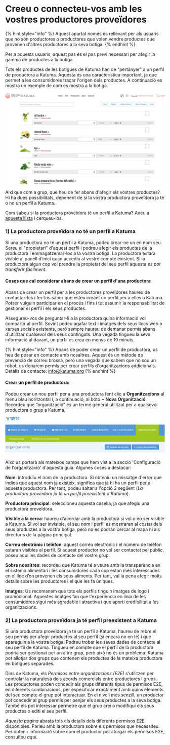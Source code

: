 # Creeu o connecteu-vos amb les vostres productores proveïdores

{% hint style="info" %}
Aquest apartat només és rellevant per als usuaris que no són productores o productores que volen vendre productes que provenen d'altres productores a la seva botiga.
{% endhint %}

Per a aquests usuaris, aquest pas és el pas previ necessari per afegir la gamma de productes a la botiga.  


Tots els productes de les botigues de Katuma han de "pertànyer" a un perfil de productora a Katuma. Aquesta és una característica important, ja que permet a les consumidores traçar l'origen dels productes. A continuació es mostra un exemple de com es mostra a la botiga.

![](../.gitbook/assets/botiga_general.jpg)

Així que com a grup, què heu de fer abans d'afegir els vostres productes? Hi ha dues possibilitats, depenent de si la vostra productora proveïdora ja té o no un perfil a Katuma.  


Com sabeu si la productora proveïdora té un perfil a Katuma? Aneu a [aquesta llista](https://alpha.katuma.org/producers#/) i cerqueu-los.

### 1\) La productora proveïdora no té un perfil a Katuma

Si una productora no té un perfil a Katuma, podeu crear-ne un en nom seu. Sereu el "propietari" d'aquest perfil i podreu afegir els productes de la productora i emmagatzemar-los a la vostra botiga. La productora estarà visible al panell d’inici quan accediu al vostre compte existent. Si la productora algun cop vol prendre la propietat del seu perfil aquesta _es pot transferir fàcilment_.

#### Coses que cal considerar abans de crear un perfil d'una productora 

Abans de crear un perfil per a les productores proveïdores haureu de contactar-les i fer-los saber que esteu creant un perfil per a elles a Katuma. Potser vulguin participar en el procés i fins i tot assumir la responsabilitat de gestionar el perfil i els seus productes.  


Assegureu-vos de preguntar-li a la productora quina informació vol compartir al perfil. Sovint podeu agafar text i imatges dels seus llocs web o xarxes socials existents, però sempre haureu de demanar permís abans d'utilitzar qualsevol dels seus continguts. Una vegada tingueu la seva informació al davant, un perfil es crea en menys de 10 minuts.

{% hint style="info" %}
Abans de poder crear un perfil de productora, us heu de posar en contacte amb nosaltres. Aquest és un mètode de prevenció de correu brossa, però una vegada que sabem que no sou un robot, us donarem permís per crear perfils d'organitzacions addicionals. Detalls de contacte: info@katuma.org
{% endhint %}

#### Crear un perfil de productora:

Podeu crear un nou perfil per a una productora fent clic a **Organitzacions** al menú blau horitzontal i, a continuació, al botó **+ Nova Organització**. Recordeu que “organització” és un terme general utilitzat per a qualsevol productora o grup a Katuma.  


![](../.gitbook/assets/nova_organitzacio.jpg)



Això us portarà als mateixos camps que hem vist a la secció 'Configuració de l'organització' d'aquesta guia. Algunes coses a destacar:  


**Nom**: introduïu el nom de la productora. Si obteniu un missatge d'error que indica que aquest nom ja existeix, significa que ja hi ha un perfil per a aquesta productora. Per tant, podeu saltar a l'opció 2 següent \(_La productora proveïdora ja té un perfil preexistent a Katuma_\).

**Productora principal**: seleccioneu aquesta casella, ja que afegiu una productora proveïdora.

**Visible a la cerca**: haureu d‘acordar amb la productora si vol o no ser visible a Katuma. Si vol ser invisible, el seu nom i perfil es mostraran al costat dels seus productes a la vostra botiga, però no es podran cercar al mapa ni als directoris de la pàgina principal.

**Correu electrònic i telèfon**: aquest correu electrònic i el número de telèfon estaran visibles al perfil. Si aquest productor no vol ser contactat pel públic, poseu aquí les dades de contacte del vostre grup.

**Sobre nosaltres**: recordeu que Katuma té a veure amb la transparència en el sistema alimentari i les consumidores cada cop estan més interessades en el lloc d’on provenen els seus aliments. Per tant, val la pena afegir molts detalls sobre les productores i el que les fa úniques.

**Imatges**: Us recomanem que tots els perfils tinguin imatges de logo i promocional. Aquestes imatges fan que l'experiència en línia de les consumidores sigui més agradable i atractiva i que aporti credibilitat a les organitzacions.

### 2\) La productora proveïdora ja té perfil preexistent a Katuma

Si una productora proveïdora ja té un perfil a Katuma, haureu de rebre el seu permís per afegir productes al seu perfil \(si encara no en té\) i que apareguin a la vostra botiga. Podreu trobar les seves dades de contacte al seu perfil de Katuma. Tingueu en compte que el perfil de la productora podria ser gestionat per un altre grup, però això no és un problema: Katuma pot allotjar dos grups que contenen els productes de la mateixa productora en botigues separades.  


Dins de Katuma, els _Permisos entre organitzacions \(E2E\)_ s'utilitzen per controlar la naturalesa dels acords comercials entre productores i grups. Les productores poden concedir als grups diferents tipus de permisos E2E, en diferents combinacions, per especificar exactament amb quins elements del seu compte el grup pot interactuar. En el nivell més senzill, un productor pot concedir al grup permís per penjar els seus productes a la seva botiga. També els pot interessar permetre que el grup creï o modifiqui els seus productes o editi el seu perfil.  


_Aquesta pàgina_ abasta tots els detalls dels diferents permisos E2E disponibles. Parleu amb la productora sobre els permisos que necessiteu. Per obtenir informació sobre com el productor pot atorgar els permisos E2E, consulteu _aquí_.

